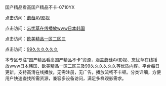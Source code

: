国产精品看高国产精品不卡-0710YX

点击访问：<a href="https://heiliaoxqkkct.pages.dev">蘑菇AV影视</a>

点击访问：<a href="https://heiliaoxwd5i8.pages.dev">忘忧草在线播放www日本韩国</a>

点击访问：<a href="https://heiliaowt0d7p.pages.dev">欧美精品一区二区三</a>

点击访问：<a href="https://heiliaoga6s9v.pages.dev">99久久久久久久</a>

本专区专注“国产精品看高国产精品不卡”资源，涵盖蘑菇AV影视、忘忧草在线播放www日本韩国、欧美精品一区二区三及99久久久久久久等优质内容。平台每日更新，支持高清在线播放，无需注册，无广告，播放流畅不卡顿。分类详细，方便用户快速查找所需资源，兼容多设备访问，满足多样观影需求。

<span style="display:none;">[Canonical link](https://github.com/ba20250710/so47 ）</span>
